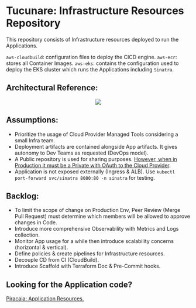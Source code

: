 # Tucunare: Infrastructure Resources Repository

This repository consists of Infrastructure resources deployed to run the Applications.

`aws-cloudbuild`: configuration files to deploy the CICD engine.
`aws-ecr`: stores all Container Images.
`aws-eks`: contains the configuration used to deploy the EKS cluster which runs the Applications including `Sinatra`.

## Architectural Reference:
<p align="center">
  <img src="https://github.com/aws-samples/amazon-eks-cicd-codebuild/blob/main/images/eks-cicd-codebuild.png">
</p>

## Assumptions:
- Prioritize the usage of Cloud Provider Managed Tools considering a small Infra team.
- Deployment artifacts are contained alongside App artifacts. It gives autonomy to Dev Teams as requested (DevOps model).
- A Public repository is used for sharing purposes. [However, when in Production it must be a Private with OAuth to the Cloud Provider](https://github.com/rv-silva/tucunare/blob/main/aws-cloudbuild/main.tf#L118).
- Application is not exposed externally (Ingress & ALB). Use `kubectl port-forward svc/sinatra 8080:80 -n sinatra` for testing.

## Backlog:
- To limit the scope of change on Production Env, Peer Review (Merge Pull Request) must determine which members will be allowed to approve changes in Code.
- Introduce more comprehensive Observability with Metrics and Logs collection.
- Monitor App usage for a while then introduce scalability concerns (horizontal & vertical).
- Define policies & create pipelines for Infrastructure resources.
- Decouple CD from CI (CloudBuild).
- Introduce Scaffold with Terraform Doc & Pre-Commit hooks.

## Looking for the Application code?
[Piracaia: Application Resources.](https://github.com/rv-silva/piracaia)
